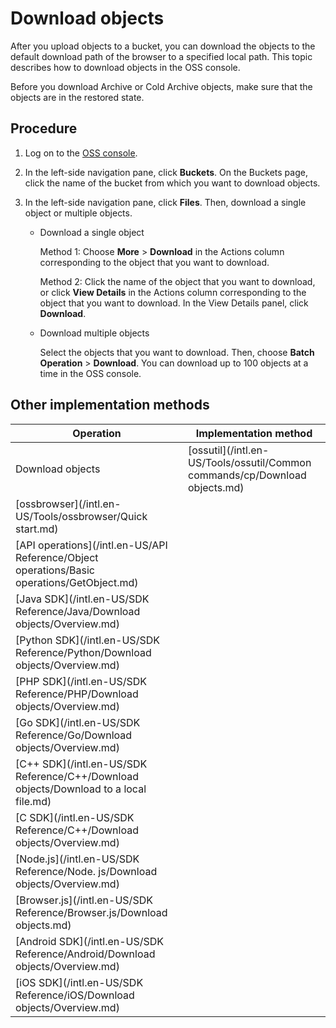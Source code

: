 # Download objects

After you upload objects to a bucket, you can download the objects to the default download path of the browser to a specified local path. This topic describes how to download objects in the OSS console.

Before you download Archive or Cold Archive objects, make sure that the objects are in the restored state.

## Procedure

1.  Log on to the [OSS console](https://oss.console.aliyun.com/).

2.  In the left-side navigation pane, click **Buckets**. On the Buckets page, click the name of the bucket from which you want to download objects.

3.  In the left-side navigation pane, click **Files**. Then, download a single object or multiple objects.

    -   Download a single object

        Method 1: Choose **More** \> **Download** in the Actions column corresponding to the object that you want to download.

        Method 2: Click the name of the object that you want to download, or click **View Details** in the Actions column corresponding to the object that you want to download. In the View Details panel, click **Download**.

    -   Download multiple objects

        Select the objects that you want to download. Then, choose **Batch Operation** \> **Download**. You can download up to 100 objects at a time in the OSS console.


## Other implementation methods

|Operation|Implementation method|
|---------|---------------------|
|Download objects|[ossutil](/intl.en-US/Tools/ossutil/Common commands/cp/Download objects.md)|
|[ossbrowser](/intl.en-US/Tools/ossbrowser/Quick start.md)|
|[API operations](/intl.en-US/API Reference/Object operations/Basic operations/GetObject.md)|
|[Java SDK](/intl.en-US/SDK Reference/Java/Download objects/Overview.md)|
|[Python SDK](/intl.en-US/SDK Reference/Python/Download objects/Overview.md)|
|[PHP SDK](/intl.en-US/SDK Reference/PHP/Download objects/Overview.md)|
|[Go SDK](/intl.en-US/SDK Reference/Go/Download objects/Overview.md)|
|[C++ SDK](/intl.en-US/SDK Reference/C++/Download objects/Download to a local file.md)|
|[C SDK](/intl.en-US/SDK Reference/C++/Download objects/Overview.md)|
|[Node.js](/intl.en-US/SDK Reference/Node. js/Download objects/Overview.md)|
|[Browser.js](/intl.en-US/SDK Reference/Browser.js/Download objects.md)|
|[Android SDK](/intl.en-US/SDK Reference/Android/Download objects/Overview.md)|
|[iOS SDK](/intl.en-US/SDK Reference/iOS/Download objects/Overview.md)|

